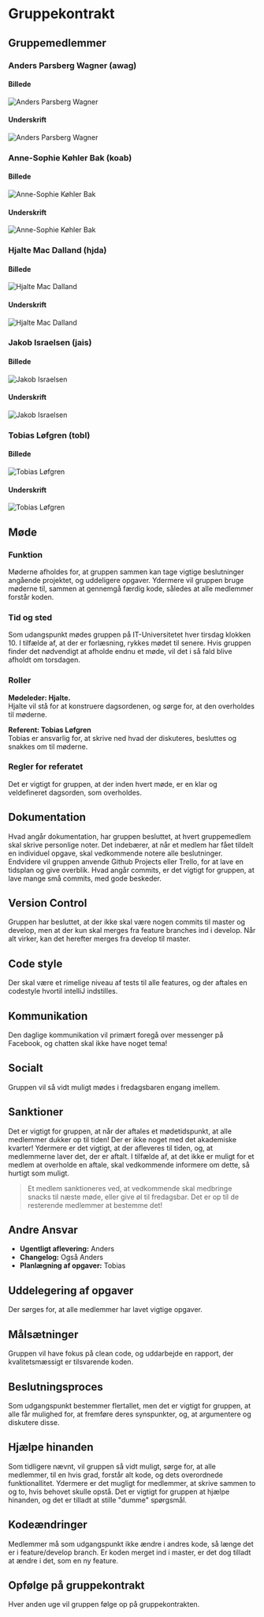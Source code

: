 # Gruppekontrakt
## Gruppemedlemmer
### Anders Parsberg Wagner (awag)
#### Billede
![](Img/awag.jpg "Anders Parsberg Wagner")
#### Underskrift
![](Img/awag_underskrift.png "Anders Parsberg Wagner")

### Anne-Sophie Køhler Bak (koab)
#### Billede
![](Img/koab.png "Anne-Sophie Køhler Bak")
#### Underskrift
![](Img/koab_underskrift.png "Anne-Sophie Køhler Bak")

### Hjalte Mac Dalland (hjda)
#### Billede
![](Img/hjda.jpg "Hjalte Mac Dalland")
#### Underskrift
![](Img/hjda_underskrift.jpg "Hjalte Mac Dalland")

### Jakob Israelsen (jais)
#### Billede
![](Img/jais.jpg "Jakob Israelsen")
#### Underskrift
![](Img/jais_underskrift.png "Jakob Israelsen")

### Tobias Løfgren (tobl)
#### Billede
![](Img/tobl.jpg "Tobias Løfgren")
#### Underskrift
![](Img/tobl_underskrift.png "Tobias Løfgren")

## Møde
### Funktion
Møderne afholdes for, at gruppen sammen kan tage vigtige beslutninger angående projektet, og uddeligere opgaver. Ydermere vil gruppen bruge møderne til, sammen at gennemgå færdig kode, således at alle medlemmer forstår koden.

### Tid og sted
Som udangspunkt mødes gruppen på IT-Universitetet hver tirsdag klokken 10. I tilfælde af, at der er forlæsning, rykkes mødet til senere. Hvis gruppen finder det nødvendigt at afholde endnu et møde, vil det i så fald blive afholdt om torsdagen.

### Roller
**Mødeleder: Hjalte.**  
 Hjalte vil stå for at konstruere dagsordenen, og sørge for, at den overholdes til møderne.

**Referent: Tobias Løfgren**  
Tobias er ansvarlig for, at skrive ned hvad der diskuteres, besluttes og snakkes om til møderne.

### Regler for referatet
Det er vigtigt for gruppen, at der inden hvert møde, er en klar og veldefineret dagsorden, som overholdes.

## Dokumentation
Hvad angår dokumentation, har gruppen besluttet, at hvert gruppemedlem skal skrive personlige noter. Det indebærer, at når et medlem har fået tildelt en individuel opgave, skal vedkommende notere alle beslutninger.  
Endvidere vil gruppen anvende Github Projects eller Trello, for at lave en tidsplan og give overblik.
Hvad angår commits, er det vigtigt for gruppen, at lave mange små commits, med gode beskeder.

## Version Control
Gruppen har besluttet, at der ikke skal være nogen commits til master og develop, men at der kun skal merges fra feature branches ind i develop. Når alt virker, kan det herefter merges fra develop til master.

## Code style
Der skal være et rimelige niveau af tests til alle features, og der aftales en codestyle hvortil intelliJ indstilles.

## Kommunikation
Den daglige kommunikation vil primært foregå over messenger på Facebook, og chatten skal ikke have noget tema!

## Socialt
Gruppen vil så vidt muligt mødes i fredagsbaren engang imellem.

## Sanktioner
Det er vigtigt for gruppen, at når der aftales et mødetidspunkt, at alle medlemmer dukker op til tiden! Der er ikke noget med det akademiske kvarter!
Ydermere er det vigtigt, at der afleveres til tiden, og, at medlemmerne laver det, der er aftalt. I tilfælde af, at det ikke er muligt for et medlem at overholde en aftale, skal vedkommende informere om dette, så hurtigt som muligt.   
>Et medlem sanktioneres ved, at vedkommende skal medbringe snacks til næste møde, eller give øl til fredagsbar. Det er op til de resterende medlemmer at bestemme det!

## Andre Ansvar
* **Ugentligt aflevering:** Anders
* **Changelog:** Også Anders
* **Planlægning af opgaver:** Tobias

## Uddelegering af opgaver
Der sørges for, at alle medlemmer har lavet vigtige opgaver.

## Målsætninger
Gruppen vil have fokus på clean code, og uddarbejde en rapport, der kvalitetsmæssigt er tilsvarende koden.


## Beslutningsproces
Som udgangspunkt bestemmer flertallet, men det er vigtigt for gruppen, at alle får mulighed for, at fremføre deres synspunkter, og, at argumentere og diskutere disse.


## Hjælpe hinanden
Som tidligere nævnt, vil gruppen så vidt muligt, sørge for, at alle medlemmer, til en hvis grad, forstår alt kode, og dets overordnede funktionallitet. Ydermere er det mugligt for medlemmer, at skrive sammen to og to, hvis behovet skulle opstå. Det er vigtigt for gruppen at hjælpe hinanden, og det er tilladt at stille "dumme" spørgsmål.

## Kodeændringer
Medlemmer må som udgangspunkt ikke ændre i andres kode, så længe det er i feature/develop branch. Er koden merget ind i master, er det dog tilladt at ændre i det, som en ny feature.


## Opfølge på gruppekontrakt
Hver anden uge vil gruppen følge op på gruppekontrakten.
